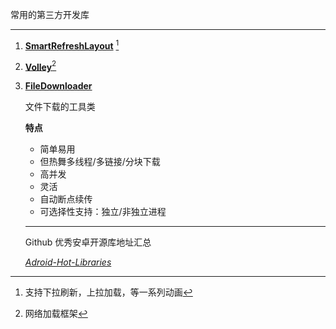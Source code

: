 常用的第三方开发库  

--------

1. [**SmartRefreshLayout**](https://github.com/scwang90/SmartRefreshLayout)  [^RUNOOB]

   [^RUNOOB]:支持下拉刷新，上拉加载，等一系列动画

2. [**Volley**](https://github.com/google/volley)[^VOLLEY]

   [^VOLLEY]:网络加载框架

3. [**FileDownloader**](https://github.com/lingochamp/FileDownloader)

   文件下载的工具类

    **特点**

   * 简单易用
   * 但热舞多线程/多链接/分块下载
   * 高并发
   * 灵活
   * 自动断点续传
   * 可选择性支持：独立/非独立进程

   ---

   Github 优秀安卓开源库地址汇总

   [*Adroid-Hot-Libraries*](https://github.com/SenhLinsh/Android-Hot-Libraries)

   

   

   

   









